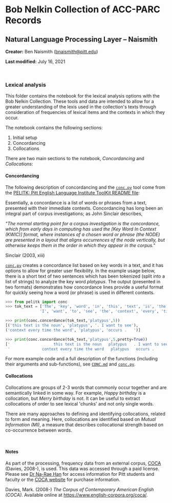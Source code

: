 # Bob Nelkin Collection of ACC-PARC Records

## Natural Language Processing Layer – Naismith

**Creator:** Ben Naismith (bnaismith@pitt.edu)  

**Last modified:** July 16, 2021

<br>

### Lexical analysis

This folder contains the notebook for the lexical analysis options with the Bob Nelkin Collection. These tools and data are intended to allow for a greater understanding of the lexis used in the collection's texts through consideration of frequencies of lexical items and the contexts in which they occur.

The notebook contains the following sections:

1. Initial setup
2. Concordancing
3. Collocations  

There are two main sections to the notebook, _Concordancing_ and _Collocations_:  

#### Concordancing

The following description of concordancing and the [`conc.py`](https://github.com/ELI-Data-Mining-Group/pelitk/blob/master/pelitk/conc.py) tool come from the [PELITK: Pitt English Language Institute ToolKit README file](https://github.com/ELI-Data-Mining-Group/pelitk):

Essentially, a concordance is a list of words or phrases from a text, presented with their immediate contexts. Concordancing has long been an integral part of corpus investigations; as John Sinclair describes,  

_"The normal starting point for a corpus investigation is the concordance, which from early days in computing has used the [Key Word In Context (KWIC)] format, where instances of a chosen word or phrase (the NODE) are presented in a layout that aligns occurrences of the node vertically, but otherwise keeps them in the order in which they appear in the corpus."_  

Sinclair (2003, xiii)  

[`conc.py`](https://github.com/ELI-Data-Mining-Group/pelitk/blob/master/pelitk/conc.py) creates a concordance list based on key words in a text, and it has options to allow for greater user flexibility. In the example usage below, there is a short text of two sentences which has been tokenized (split into a list of strings) to analyze the key word _platypus_. The output (presented in two formats) demonstrates how concordance lines provide a useful format for quickly seeing how a word (or phrase) is used in different contexts.


```python
>>> from pelitk import conc
>>> tok_text = ['The', 'key', 'word', 'in', 'this', 'text', 'is', 'the', 'noun', 'platypus', '.',
               'I', 'want', 'to', 'see', 'the', 'context', 'every', 'time', 'the', 'word', 'platypus', 'occurs', '.']

>>> print(conc.concordance(tok_text,'platypus',5))
[('this text is the noun', 'platypus', '. I want to see'),
('context every time the word', 'platypus', 'occurs .   ')]

>>> print(conc.concordance(tok_text,'platypus',5,pretty=True))
['                   this text is the noun   platypus   . I want to see                         ',
 '              context every time the word   platypus   occurs .                                ']
```

For more example code and a full description of the functions (including their arguments and sub-functions), see [`CONC.md`](https://github.com/ELI-Data-Mining-Group/pelitk/blob/master/docs/CONC.md) and [`conc.py`](https://github.com/ELI-Data-Mining-Group/pelitk/blob/master/pelitk/conc.py).

#### Collocations

Collocations are groups of 2-3 words that commonly occur together and are semantically linked in some way. For example, _Happy birthday_ is a collocation, but _Merry birthday_ is not. It can be useful to extract collocations of order to see lexical 'chunks' and not only single words.  

There are many approaches to defining and identifying collocations, related to form and meaning. Here, collocations are identified based on _Mutual Information (MI)_, a measure that describes collocational strength based on co-occurrence between words.

<br>

#### Notes

As part of the processing, frequency data from an external corpus, [COCA](https://www.english-corpora.org/coca/) (Davies, 2008-), is used. This data was accessed through a paid license. Please see [Dr Na-Rae Han](https://www.linguistics.pitt.edu/people/na-rae-han) for access information for Pitt students and faculty or the [COCA website](https://www.wordfrequency.info/purchase.asp) for purchase information.  

Davies, Mark. (2008-) _The Corpus of Contemporary American English (COCA)_. Available online at https://www.english-corpora.org/coca/.
